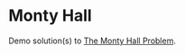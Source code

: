 # Monty Hall

Demo solution(s) to [The Monty Hall Problem](https://en.wikipedia.org/wiki/Monty_Hall_problem).
